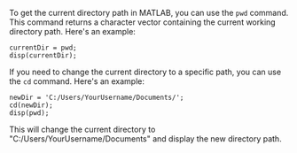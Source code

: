 To get the current directory path in MATLAB, you can use the `pwd` command. This command returns a character vector containing the current working directory path. Here's an example:

```
currentDir = pwd;
disp(currentDir);
```

If you need to change the current directory to a specific path, you can use the `cd` command. Here's an example:

```
newDir = 'C:/Users/YourUsername/Documents/';
cd(newDir);
disp(pwd);
```

This will change the current directory to "C:/Users/YourUsername/Documents" and display the new directory path.